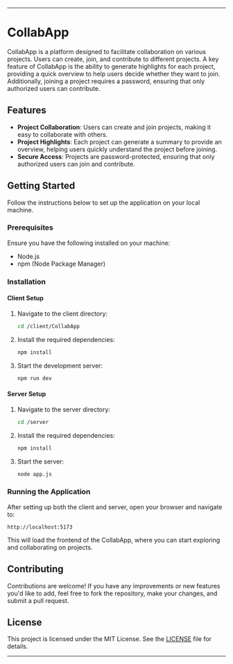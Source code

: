 
---

# CollabApp

CollabApp is a platform designed to facilitate collaboration on various projects. Users can create, join, and contribute to different projects. A key feature of CollabApp is the ability to generate highlights for each project, providing a quick overview to help users decide whether they want to join. Additionally, joining a project requires a password, ensuring that only authorized users can contribute.

## Features

- **Project Collaboration**: Users can create and join projects, making it easy to collaborate with others.
- **Project Highlights**: Each project can generate a summary to provide an overview, helping users quickly understand the project before joining.
- **Secure Access**: Projects are password-protected, ensuring that only authorized users can join and contribute.

## Getting Started

Follow the instructions below to set up the application on your local machine.

### Prerequisites

Ensure you have the following installed on your machine:

- Node.js
- npm (Node Package Manager)

### Installation

#### Client Setup

1. Navigate to the client directory:
   ```bash
   cd /client/CollabApp
   ```

2. Install the required dependencies:
   ```bash
   npm install
   ```

3. Start the development server:
   ```bash
   npm run dev
   ```

#### Server Setup

1. Navigate to the server directory:
   ```bash
   cd /server
   ```

2. Install the required dependencies:
   ```bash
   npm install
   ```

3. Start the server:
   ```bash
   node app.js
   ```

### Running the Application

After setting up both the client and server, open your browser and navigate to:

```
http://localhost:5173
```

This will load the frontend of the CollabApp, where you can start exploring and collaborating on projects.

## Contributing

Contributions are welcome! If you have any improvements or new features you'd like to add, feel free to fork the repository, make your changes, and submit a pull request.

## License

This project is licensed under the MIT License. See the [LICENSE](LICENSE) file for details.

---

